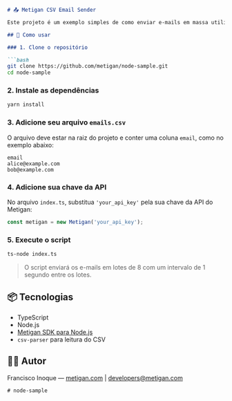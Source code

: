 

```markdown
# 📤 Metigan CSV Email Sender

Este projeto é um exemplo simples de como enviar e-mails em massa utilizando a API do [Metigan](https://metigan.com), a partir de uma lista de e-mails em um arquivo CSV.

## 🚀 Como usar

### 1. Clone o repositório

```bash
git clone https://github.com/metigan/node-sample.git
cd node-sample
```

### 2. Instale as dependências

```bash
yarn install
```

### 3. Adicione seu arquivo `emails.csv`

O arquivo deve estar na raiz do projeto e conter uma coluna `email`, como no exemplo abaixo:

```csv
email
alice@example.com
bob@example.com
```

### 4. Adicione sua chave da API

No arquivo `index.ts`, substitua `'your_api_key'` pela sua chave da API do Metigan:

```ts
const metigan = new Metigan('your_api_key');
```

### 5. Execute o script

```bash
ts-node index.ts
```

> O script enviará os e-mails em lotes de 8 com um intervalo de 1 segundo entre os lotes.

## 📦 Tecnologias

- TypeScript
- Node.js
- [Metigan SDK para Node.js](https://www.npmjs.com/package/metigan)
- `csv-parser` para leitura do CSV

## 🧑‍💻 Autor

Francisco Inoque — [metigan.com](https://metigan.com) | developers@metigan.com
```
# node-sample
